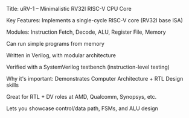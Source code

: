 Title: uRV-1 – Minimalistic RV32I RISC-V CPU Core

Key Features:
Implements a single-cycle RISC-V core (RV32I base ISA)

Modules: Instruction Fetch, Decode, ALU, Register File, Memory

Can run simple programs from memory

Written in Verilog, with modular architecture

Verified with a SystemVerilog testbench (instruction-level testing)

Why it's important:
Demonstrates Computer Architecture + RTL Design skills

Great for RTL + DV roles at AMD, Qualcomm, Synopsys, etc.

Lets you showcase control/data path, FSMs, and ALU design
